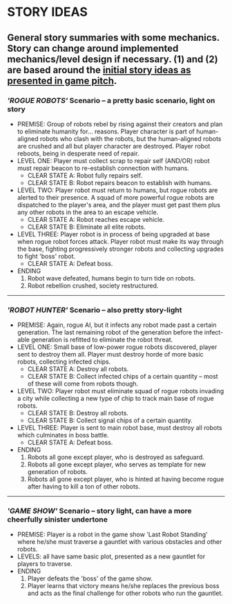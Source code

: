 # STORY IDEAS

## General story summaries with some mechanics. Story can change around implemented mechanics/level design if necessary. (1) and (2) are based around the [initial story ideas as presented in game pitch](https://github.com/BTx123/VGDC_TheLastRobot/blob/master/story/game_pitch.md#game-pitch).

### *'ROGUE ROBOTS'* Scenario – a pretty basic scenario, light on story
* PREMISE: Group of robots rebel by rising against their creators and plan to eliminate humanity for… reasons. Player character is part of human-aligned robots who clash with the robots, but the human-aligned robots are crushed and all but player character are destroyed. Player robot reboots, being in desperate need of repair.
* LEVEL ONE: Player must collect scrap to repair self (AND/OR) robot must repair beacon to re-establish connection with humans.
  * CLEAR STATE A: Robot fully repairs self.
  * CLEAR STATE B: Robot repairs beacon to establish with humans.
* LEVEL TWO: Player robot must return to humans, but rogue robots are alerted to their presence. A squad of more powerful rogue robots are dispatched to the player's area, and the player must get past them plus any other robots in the area to an escape vehicle.
  * CLEAR STATE A: Robot reaches escape vehicle.
  * CLEAR STATE B: Eliminate all elite robots.
* LEVEL THREE: Player robot is in process of being upgraded at base when rogue robot forces attack. Player robot must make its way through the base, fighting progressively stronger robots and collecting upgrades to fight 'boss' robot.
  * CLEAR STATE A: Defeat boss.
* ENDING
  1. Robot wave defeated, humans begin to turn tide on robots.
  2. Robot rebellion crushed, society restructured.
  
---

### *'ROBOT HUNTER'* Scenario – also pretty story-light
  * PREMISE: Again, rogue AI, but it infects any robot made past a certain generation. The last remaining robot of the generation before the infect-able generation is refitted to eliminate the robot threat.
  * LEVEL ONE: Small base of low-power rogue robots discovered, player sent to destroy them all. Player must destroy horde of more basic robots, collecting infected chips.
    * CLEAR STATE A: Destroy all robots.
    * CLEAR STATE B: Collect infected chips of a certain quantity – most of these will come from robots though.
  * LEVEL TWO: Player robot must eliminate squad of rogue robots invading a city while collecting a new type of chip to track main base of rogue robots.
    * CLEAR STATE B: Destroy all robots.
    * CLEAR STATE B: Collect signal chips of a certain quantity.
  * LEVEL THREE: Player is sent to main robot base, must destroy all robots which culminates in boss battle.
    * CLEAR STATE A: Defeat boss.
  * ENDING
    1. Robots all gone except player, who is destroyed as safeguard.
    2. Robots all gone except player, who serves as template for new generation of robots.
    3. Robots all gone except player, who is hinted at having become rogue after having to kill a ton of other robots.

---

### *'GAME SHOW'* Scenario – story light, can have a more cheerfully sinister undertone
* PREMISE: Player is a robot in the game show 'Last Robot Standing' where he/she must traverse a gauntlet with various obstacles and other robots.
* LEVELS: all have same basic plot, presented as a new gauntlet for players to traverse.
* ENDING
  1. Player defeats the 'boss' of the game show.
  2. Player learns that victory means he/she replaces the previous boss and acts as the final challenge for other robots who run the gauntlet.
